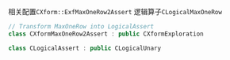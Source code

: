 相关配置`CXform::ExfMaxOneRow2Assert`
逻辑算子`CLogicalMaxOneRow`
```C++
// Transform MaxOneRow into LogicalAssert
class CXformMaxOneRow2Assert : public CXformExploration

class CLogicalAssert : public CLogicalUnary
```
